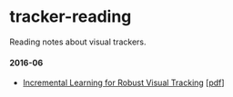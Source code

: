 # tracker-reading
Reading notes about visual trackers.

#### 2016-06
- [Incremental Learning for Robust Visual Tracking](http://markdownnotes.com/app/#/?note=7338) [[pdf](http://www.cs.toronto.edu/~dross/ivt/RossLimLinYang_ijcv.pdf)]
